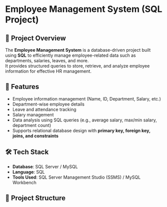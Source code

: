 # Employee Management System (SQL Project)

## 📌 Project Overview
The **Employee Management System** is a database-driven project built using **SQL** to efficiently manage employee-related data such as departments, salaries, leaves, and more.  
It provides structured queries to store, retrieve, and analyze employee information for effective HR management.  

## 🚀 Features
- Employee information management (Name, ID, Department, Salary, etc.)  
- Department-wise employee details  
- Leave and attendance tracking  
- Salary management  
- Data analysis using SQL queries (e.g., average salary, max/min salary, department count)  
- Supports relational database design with **primary key, foreign key, joins, and constraints**  

## 🛠️ Tech Stack
- **Database**: SQL Server / MySQL  
- **Language**: SQL  
- **Tools Used**: SQL Server Management Studio (SSMS) / MySQL Workbench  

## 📂 Project Structure
